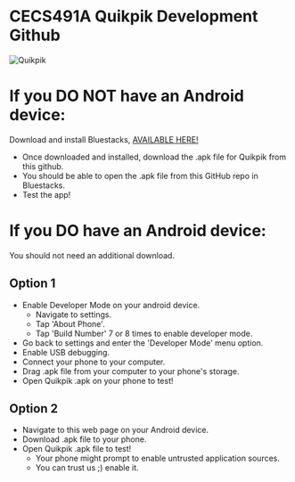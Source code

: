 # CECS491A Quikpik Development Github

![Quikpik](https://github.com/anthonypham3945/CECS-491A-Spring2020/blob/master/CECS%20491A%20Material/Documents/qp.png?style=centered)


# If you DO NOT have an Android device:
Download and install Bluestacks, [AVAILABLE HERE!](https://www.bluestacks.com/)

* Once downloaded and installed, download the .apk file for Quikpik from this github.
* You should be able to open the .apk file from this GitHub repo in Bluestacks.
* Test the app!

# If you DO have an Android device:
You should not need an additional download.

## Option 1
* Enable Developer Mode on your android device.
  * Navigate to settings.
  * Tap 'About Phone'.
  * Tap 'Build Number' 7 or 8 times to enable developer mode.
* Go back to settings and enter the 'Developer Mode' menu option.
* Enable USB debugging.
* Connect your phone to your computer.
* Drag .apk file from your computer to your phone's storage.
* Open Quikpik .apk on your phone to test!
 
## Option 2
* Navigate to this web page on your Android device.
* Download .apk file to your phone.
* Open Quikpik .apk file to test!
  * Your phone might prompt to enable untrusted application sources.
  * You can trust us ;) enable it.
